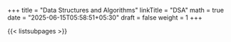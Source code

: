 +++
title = "Data Structures and Algorithms"
linkTitle = "DSA"
math = true
date = "2025-06-15T05:58:51+05:30"
draft = false
weight = 1
+++

{{< listsubpages >}}
